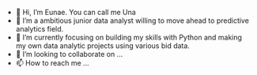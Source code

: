 - 👋 Hi, I’m Eunae. You can call me Una
- 👀 I’m a ambitious junior data analyst willing to move ahead to predictive analytics field. 
- 🌱 I’m currently focusing on building my skills with Python and making my own data analytic projects using various bid data.
- 💞️ I’m looking to collaborate on ...
- 📫 How to reach me ...

<!---
choyoon88/choyoon88 is a ✨ special ✨ repository because its `README.md` (this file) appears on your GitHub profile.
You can click the Preview link to take a look at your changes.
--->
